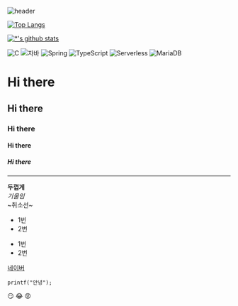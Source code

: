 ![header](https://capsule-render.vercel.app/api?type=wave&color=auto&height=300&section=header&text=About%20Me&fontSize=90) 

[![Top Langs](https://github-readme-stats.vercel.app/api/top-langs/?username=anyong)](https://github.com/anyong/github-readme-stats)



[![*'s github stats](https://github-readme-stats.vercel.app/api?username=anyong&show_icons=true&theme=radical)](https://github.com/anyong)


![C](https://img.shields.io/badge/-C-123456?style=flat-square&logo=C&logoColor=black)
![자바](https://img.shields.io/badge/-자바-007396?style=flat&logo=Java&logoColor=ffffff)
![Spring](https://img.shields.io/badge/-Spring-6DB33F?style=for-the-badge&logo=Spring&logoColor=white)
![TypeScript](https://img.shields.io/badge/-TypeScript-3178C6?style=flat-square&logo=TypeScript&logoColor=white)
![Serverless](https://img.shields.io/badge/-Serverless-FD5750?style=flat-square&logo=Serverless&logoColor=magenta)
![MariaDB](https://img.shields.io/badge/-MariaDB-1F305F?style=flat-square&logo=mariadb&logoColor=white)

# Hi there 
## Hi there 
### Hi there 
#### Hi there 
##### Hi there 
---

**두껍게** <br>
*기울임* <br>
~취소선~ <br>

* 1번
* 2번
- 1번
- 2번

[네이버](https://naver.com)

```
printf("안녕");
```




😏
😂
😡

